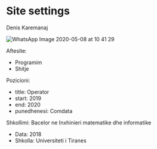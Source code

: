 # Site settings
 Denis Karemanaj
 
 ![WhatsApp Image 2020-05-08 at 10 41 29](https://user-images.githubusercontent.com/64594080/81388509-ac0d0b00-9118-11ea-8e9e-edce5a1f8792.jpeg)



Aftesite:
 - Programim
 - Shitje


Pozicioni:
 - title: Operator
  - start: 2019
  - end: 2020
  - punedhenesi: Comdata
   

Shkollimi: Bacelor ne Inxhinieri matematike dhe informatike
   - Data: 2018
   - Shkolla: Universiteti i Tiranes
